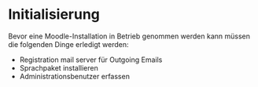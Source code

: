# Initialisierung
Bevor eine Moodle-Installation in Betrieb genommen werden kann müssen die folgenden Dinge erledigt werden:

* Registration mail server für Outgoing Emails
* Sprachpaket installieren
* Administrationsbenutzer erfassen

